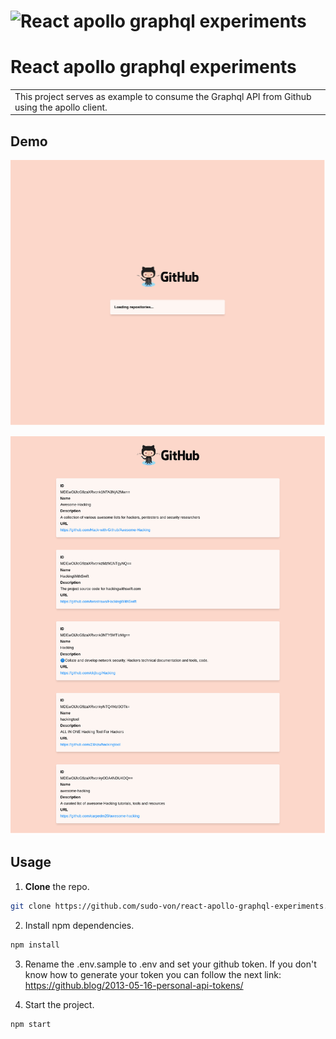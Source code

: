 # ![React apollo graphql experiments](https://github.com/sudo-von/react-apollo-graphql-experiments)
# React apollo graphql experiments
<table>
    <tr>
        <td>This project serves as example to consume the Graphql API from Github using the apollo client.</td>
    </tr>
</table>

## Demo

![signup](assets/demo-1.png)

![signup](assets/demo-2.png)

##  Usage

1. <b>Clone</b> the repo.
```sh
git clone https://github.com/sudo-von/react-apollo-graphql-experiments.git
```

2. Install npm dependencies.
```sh
npm install
```

3. Rename the .env.sample to .env and set your github token.
If you don't know how to generate your token you can follow the next link:
https://github.blog/2013-05-16-personal-api-tokens/

4. Start the project.
```sh
npm start
```